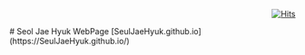 <div align=right>
  
[![Hits](https://hits.seeyoufarm.com/api/count/incr/badge.svg?url=https%3A%2F%2Fseuljaehyuk.github.io&count_bg=%2379C83D&title_bg=%23555555&icon=&icon_color=%23E7E7E7&title=hits&edge_flat=false)](https://hits.seeyoufarm.com)
</div>
# Seol Jae Hyuk WebPage
[SeulJaeHyuk.github.io] (https://SeulJaeHyuk.github.io/)

